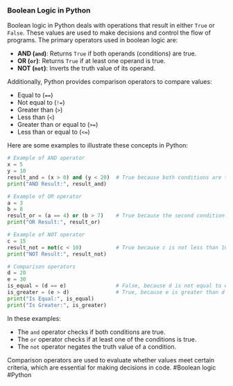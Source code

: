 ### Boolean Logic in Python

Boolean logic in Python deals with operations that result in either `True` or `False`. These values are used to make decisions and control the flow of programs. The primary operators used in boolean logic are:

- **AND (`and`)**: Returns `True` if both operands (conditions) are true.
- **OR (`or`)**: Returns `True` if at least one operand is true.
- **NOT (`not`)**: Inverts the truth value of its operand.

Additionally, Python provides comparison operators to compare values:

- Equal to (`==`)
- Not equal to (`!=`)
- Greater than (`>`)
- Less than (`<`)
- Greater than or equal to (`>=`)
- Less than or equal to (`<=`)

Here are some examples to illustrate these concepts in Python:

```python
# Example of AND operator
x = 5
y = 10
result_and = (x > 0) and (y < 20)  # True because both conditions are true
print("AND Result:", result_and)

# Example of OR operator
a = 3
b = 8
result_or = (a == 4) or (b > 7)    # True because the second condition is true
print("OR Result:", result_or)

# Example of NOT operator
c = 15
result_not = not(c < 10)           # True because c is not less than 10
print("NOT Result:", result_not)

# Comparison operators
d = 20
e = 30
is_equal = (d == e)                # False, because d is not equal to e
is_greater = (e > d)               # True, because e is greater than d
print("Is Equal:", is_equal)
print("Is Greater:", is_greater)
```

In these examples:
- The `and` operator checks if both conditions are true.
- The `or` operator checks if at least one of the conditions is true.
- The `not` operator negates the truth value of a condition.

Comparison operators are used to evaluate whether values meet certain criteria, which are essential for making decisions in code. #Boolean logic #Python